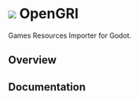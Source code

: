 # ![](https://raw.githubusercontent.com/q4a/opengri/master/icon.png) OpenGRI

Games Resources Importer for Godot.

## Overview


## Documentation

